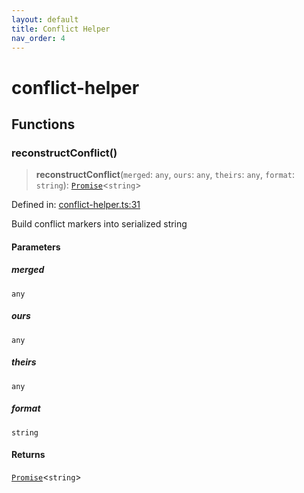 ```yaml
---
layout: default
title: Conflict Helper
nav_order: 4
---
```


# conflict-helper

## Functions

### reconstructConflict()

> **reconstructConflict**(`merged`: `any`, `ours`: `any`, `theirs`: `any`, `format`: `string`): [`Promise`](https://developer.mozilla.org/docs/Web/JavaScript/Reference/Global_Objects/Promise)\<`string`\>

Defined in: [conflict-helper.ts:31](https://github.com/react18-tools/git-json-resolver/blob/3e876ce8afe8c9047e8fa1534f0f522eac3b3dd4/lib/src/conflict-helper.ts#L31)

Build conflict markers into serialized string

#### Parameters

##### merged

`any`

##### ours

`any`

##### theirs

`any`

##### format

`string`

#### Returns

[`Promise`](https://developer.mozilla.org/docs/Web/JavaScript/Reference/Global_Objects/Promise)\<`string`\>
